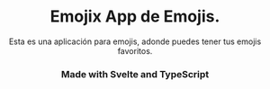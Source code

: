 <center>

# Emojix App de Emojis.

Esta es una aplicación para emojis, adonde puedes tener tus emojis favoritos.


### Made with Svelte and TypeScript

  
</center>

